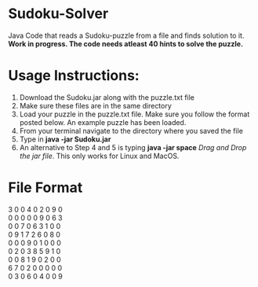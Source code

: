 # Sudoku-Solver
Java Code that reads a Sudoku-puzzle from a file and finds solution to it.
**Work in progress. The code needs atleast 40 hints to solve the puzzle.**

# Usage Instructions:

  1) Download the Sudoku.jar along with the puzzle.txt file
  2) Make sure these files are in the same directory
  3) Load your puzzle in the puzzle.txt file. Make sure you follow the format posted below. An example puzzle has been loaded.
  4) From your terminal navigate to the directory where you saved the file
  5) Type in **java -jar Sudoku.jar**
  6) An alternative to Step 4 and 5 is typing **java -jar space** *Drag and Drop the jar file*. This only works for Linux and      MacOS.


# File Format
3 0 0 4 0 2 0 9 0</br>
0 0 0 0 0 9 0 6 3</br>
0 0 7 0 6 3 1 0 0</br>
0 9 1 7 2 6 0 8 0</br>
0 0 0 9 0 1 0 0 0</br>
0 2 0 3 8 5 9 1 0</br>
0 0 8 1 9 0 2 0 0</br>
6 7 0 2 0 0 0 0 0</br>
0 3 0 6 0 4 0 0 9</br>
